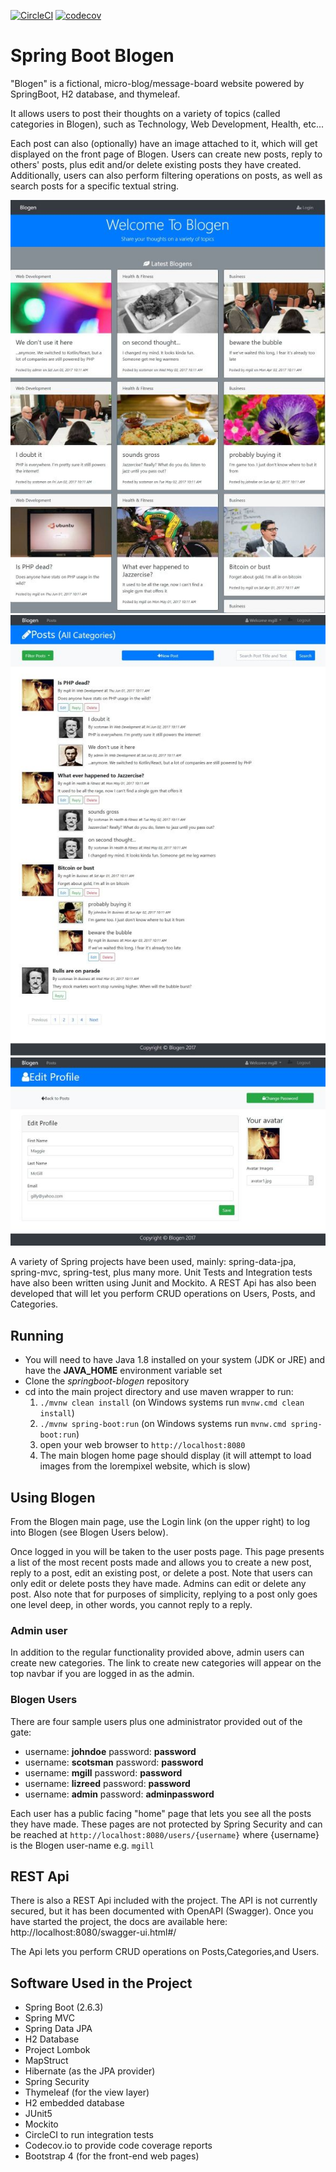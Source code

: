 [![CircleCI](https://circleci.com/gh/strohs/springboot-blogen.svg?style=svg)](https://circleci.com/gh/strohs/springboot-blogen)
[![codecov](https://codecov.io/gh/strohs/springboot-blogen/branch/master/graph/badge.svg)](https://codecov.io/gh/strohs/springboot-blogen)


Spring Boot Blogen
==========================================================================================
"Blogen" is a fictional, micro-blog/message-board website powered by SpringBoot, H2 database, and thymeleaf.

It allows users to post their thoughts on a variety of topics (called categories in Blogen), such as Technology, 
Web Development, Health, etc...

Each post can also (optionally) have an image attached to it, which will get displayed on the front
page of Blogen. Users can create new posts, reply to others' posts, plus edit and/or delete existing posts they
have created. Additionally, users can also perform filtering operations on posts, as well as search posts for
a specific textual string.


![Blogen Main Page](https://github.com/strohs/springboot-blogen/blob/master/BlogenMain.jpg)
![Blogen Posts Page](https://github.com/strohs/springboot-blogen/blob/master/BlogenPosts.jpg)
![Blogen User Profile Page](https://github.com/strohs/springboot-blogen/blob/master/BlogenEditProfile.jpg)


A variety of Spring projects have been used, mainly: spring-data-jpa, spring-mvc,
spring-test, plus many more. Unit Tests and Integration tests have also been written using Junit and Mockito.
A REST Api has also been developed that will let you perform CRUD operations on Users, Posts, and Categories.

## Running
* You will need to have Java 1.8 installed on your system (JDK or JRE) and have the **JAVA_HOME** environment variable set
* Clone the *springboot-blogen* repository
* cd into the main project directory and use maven wrapper to run:
  1. ```./mvnw clean install```   (on Windows systems run ```mvnw.cmd clean install```)
  2. ```./mvnw spring-boot:run```  (on Windows systems run ```mvnw.cmd spring-boot:run```)
  3. open your web browser to ```http://localhost:8080```
  4. The main blogen home page should display (it will attempt to load images from the lorempixel website, which is slow)



## Using Blogen
From the Blogen main page, use the Login link (on the upper right) to log into Blogen (see Blogen Users below).


Once logged in you will be taken to the user posts page. This page presents a list of the most recent posts made and allows
you to create a new post, reply to a post, edit an existing post, or delete a post. Note that users can only edit or
delete posts they have made. Admins can edit or delete any post. Also note that for purposes of simplicity, replying to a
post only goes one level deep, in other words, you cannot reply to a reply.


### Admin user
In addition to the regular functionality provided above, admin users can create new categories. The link to create new
 categories will appear on the top navbar if you are logged in as the admin.


### Blogen Users
There are four sample users plus one administrator provided out of the gate:
* username: **johndoe** password: **password**
* username: **scotsman** password: **password**
* username: **mgill** password: **password**
* username: **lizreed** password: **password**
* username: **admin** password: **adminpassword**

Each user has a public facing "home" page that lets you see all the posts they have made. These pages are not protected
 by Spring Security and can be reached at ```http://localhost:8080/users/{username}``` where {username} is the Blogen
 user-name e.g. ```mgill```


## REST Api
There is also a REST Api included with the project. The API is not currently secured, but it has been documented
with OpenAPI (Swagger). Once you have started the project, the docs are available
here:  http://localhost:8080/swagger-ui.html#/

The Api lets you perform CRUD operations on Posts,Categories,and Users.




## Software Used in the Project
* Spring Boot (2.6.3)
* Spring MVC
* Spring Data JPA
* H2 Database
* Project Lombok
* MapStruct
* Hibernate (as the JPA provider)
* Spring Security
* Thymeleaf (for the view layer)
* H2 embedded database
* JUnit5
* Mockito
* CircleCI to run integration tests
* Codecov.io to provide code coverage reports
* Bootstrap 4 (for the front-end web pages)




